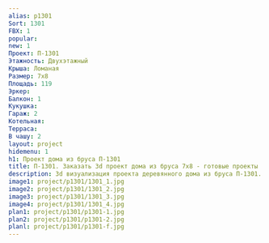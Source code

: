 ```yaml
---
alias: p1301
Sort: 1301
FBX: 1
popular: 
new: 1
Проект: П-1301
Этажность: Двухэтажный
Крыша: Ломаная
Размер: 7х8
Площадь: 119
Эркер: 
Балкон: 1
Кукушка: 
Гараж: 2
Котельная: 
Терраса: 
В чашу: 2
layout: project
hidemenu: 1
h1: Проект дома из бруса П-1301
title: П-1301. Заказать 3d проект дома из бруса 7х8 - готовые проекты
description: 3d визуализация проекта деревянного дома из бруса П-1301. Площадь 119 м2, размер 7х8. Вы можете внести любые изменения в проект.
image1: project/p1301/1301_1.jpg
image2: project/p1301/1301_2.jpg
image3: project/p1301/1301_3.jpg
image4: project/p1301/1301_4.jpg
plan1: project/p1301/p1301-1.jpg
plan2: project/p1301/p1301-2.jpg
planl: project/p1301/p1301-f.jpg
---
```

